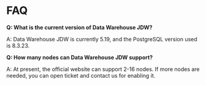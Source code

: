 # FAQ

**Q: What is the current version of Data Warehouse JDW?**

A: Data Warehouse JDW is currently 5.19, and the PostgreSQL version used is 8.3.23.

**Q: How many nodes can Data Warehouse JDW support?**

A: At present, the official website can support 2-16 nodes. If more nodes are needed, you can open ticket and contact us for enabling it.

